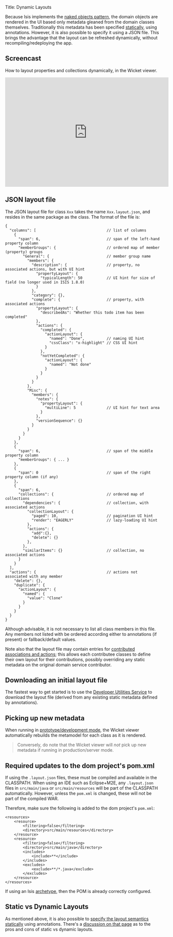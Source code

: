 Title: Dynamic Layouts

Because Isis implements the [naked objects pattern](http://en.wikipedia.org/wiki/Naked_objects), the domain objects are rendered in the UI based only metadata gleaned from the domain classes themselves.  Traditionally this metadata has been specified [statically](./static-layouts.html), using annotations.  However, it is also possible to specify it using a JSON file.  This brings the advantage that the layout can be refreshed dynamically, without recompiling/redeploying the app.

## <a name="screencast"></a>Screencast

How to layout properties and collections dynamically, in the Wicket viewer.

<iframe width="530" height="354" src="http://www.youtube.com/embed/zmrg49WeEPc" frameborder="0" allowfullscreen></iframe>


## JSON layout file

The JSON layout file for class `Xxx` takes the name `Xxx.layout.json`, and resides in the same package as the class.
The format of the file is:

    {
      "columns": [                                // list of columns
        {
          "span": 6,                              // span of the left-hand property column
          "memberGroups": {                       // ordered map of member (property) groups
            "General": {                          // member group name
              "members": {
                "description": {                  // property, no associated actions, but with UI hint
                  "propertyLayout": {
                    "typicalLength": 50           // UI hint for size of field (no longer used in ISIS 1.8.0)
                  }
                },
                "category": {},
                "complete": {                     // property, with associated actions
                  "propertyLayout": {
                    "describedAs": "Whether this todo item has been completed"
                  },
                  "actions": {
                    "completed": {
                      "actionLayout": {
                        "named": "Done",          // naming UI hint
                        "cssClass": "x-highlight" // CSS UI hint
                      }
                    },
                    "notYetCompleted": {
                      "actionLayout": {
                        "named": "Not done"
                      }
                    }
                  }
                }
              },
              "Misc": {
                "members": {
                  "notes": {
                    "propertyLayout": {
                      "multiLine": 5              // UI hint for text area
                    }
                  },
                  "versionSequence": {}
                }
              }
            }
          }
        },
        {
          "span": 6,                              // span of the middle property column
          "memberGroups": { ... }
        },
        {
          "span": 0                               // span of the right property column (if any)
        },
        {
          "span": 6,
          "collections": {                        // ordered map of collections
            "dependencies": {                     // collection, with associated actions
              "collectionLayout": {
                "paged": 10,                      // pagination UI hint
                "render": "EAGERLY"               // lazy-loading UI hint
              },
              "actions": {
                "add":{},
                "delete": {}
              },
            },
            "similarItems": {}                    // collection, no associated actions
          }
        }
      ],
      "actions": {                                // actions not associated with any member
        "delete": {},
        "duplicate": {
          "actionLayout": {
            "named": {
              "value": "Clone"
            }
          }
        }
      }
    }
 
Although advisable, it is not necessary to list all class members in this file.  Any members not listed with be
ordered according either to annotations (if present) or fallback/default values.

Note also that the layout file may contain entries for
[contributed associations and actions](../../../more-advanced-topics/how-to-01-062-How-to-decouple-dependencies-using-contributions.html);
this allows each contributee classes to define their own layout for their contributions, possibly overriding any
static metadata on the original domain service contributor.

## Downloading an initial layout file

The fastest way to get started is to use the [Developer Utilities Service](../../../reference/services/developer-utilities-service.html) to download the layout file (derived from any existing static metadata defined by annotations).

## Picking up new metadata

When running in [prototype/development mode](../../../reference/deployment-type.html), the Wicket viewer automatically rebuilds the metamodel for each class as it is rendered.

> Conversely, do note that the Wicket viewer will *not* pick up new metadata if running in production/server mode.

## Required updates to the dom project's pom.xml

If using the `.layout.json` files, these must be compiled and available in the CLASSPATH.  When using an IDE such as Eclipse+M2E, any `.layout.json` files in `src/main/java` or `src/main/resources` will be part of the CLASSPATH automatically.  However, unless the `pom.xml` is changed, these will not be part of the compiled WAR.

Therefore, make sure the following is added to the dom project's `pom.xml`:

    <resources>
        <resource>
            <filtering>false</filtering>
            <directory>src/main/resources</directory>
        </resource>
        <resource>
            <filtering>false</filtering>
            <directory>src/main/java</directory>
            <includes>
                <include>**</include>
            </includes>
            <excludes>
                <exclude>**/*.java</exclude>
            </excludes>
        </resource>
    </resources>
 
If using an Isis [archetype](../../../intro/getting-started/simple-archetype.html), then the POM is already correctly configured.

## Static vs Dynamic Layouts

As mentioned above, it is also possible to [specify the layout semantics statically](./static-layouts.html) using annotations.  There's a <a href="static-layouts.html#pros-and-cons">discussion on that page</a> as to the pros and cons of static vs dynamic layouts.
